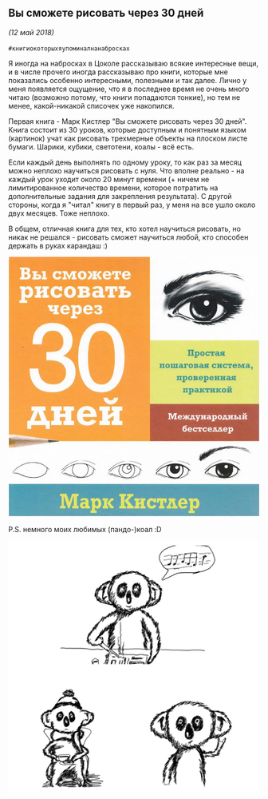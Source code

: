 ## Вы сможете рисовать через 30 дней
_(12 май 2018)_

`#книгиокоторыхяупоминалнанабросках`

Я иногда на набросках в Цоколе рассказываю всякие интересные вещи,
и в числе прочего иногда рассказываю про книги, которые мне показались особенно интересными, полезными и так далее.
Лично у меня появляется ощущение, что я в последнее время не очень много читаю (возможно потому, что книги попадаются тонкие),
но тем не менее, какой-никакой списочек уже накопился.

Первая книга - Марк Кистлер "Вы сможете рисовать через 30 дней".
Книга состоит из 30 уроков, которые доступным и понятным языком (картинок) учат как рисовать трехмерные объекты на плоском листе бумаги.
Шарики, кубики, светотени, коалы - всё есть.

Если каждый день выполнять по одному уроку, то как раз за месяц можно неплохо научиться рисовать с нуля.
Что вполне реально - на каждый урок уходит около 20 минут времени
(+ ничем не лимитированное количество времени, которое потратить на дополнительные задания для закрепления результата).
С другой стороны, когда я "читал" книгу в первый раз, у меня на все ушло около двух месяцев.
Тоже неплохо.

В общем, отличная книга для тех, кто хотел научиться рисовать, но никак не решался -
рисовать сможет научиться любой, кто способен держать в руках карандаш :)

![cover](/image/11-kistler.jpg)

P.S. немного моих любимых (пандо-)коал :D

![Пандо-коалы](/image/11-koalas.jpg)
